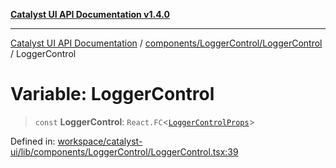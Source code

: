 [**Catalyst UI API Documentation v1.4.0**](../../../../README.md)

---

[Catalyst UI API Documentation](../../../../README.md) / [components/LoggerControl/LoggerControl](../README.md) / LoggerControl

# Variable: LoggerControl

> `const` **LoggerControl**: `React.FC`\<[`LoggerControlProps`](../interfaces/LoggerControlProps.md)\>

Defined in: [workspace/catalyst-ui/lib/components/LoggerControl/LoggerControl.tsx:39](https://github.com/TheBranchDriftCatalyst/catalyst-ui/blob/main/lib/components/LoggerControl/LoggerControl.tsx#L39)
